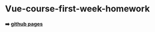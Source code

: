 # Vue-course-first-week-homework

### :arrow_right: [github pages](https://b9111426.github.io/Vue-course-first-week-homework/)

